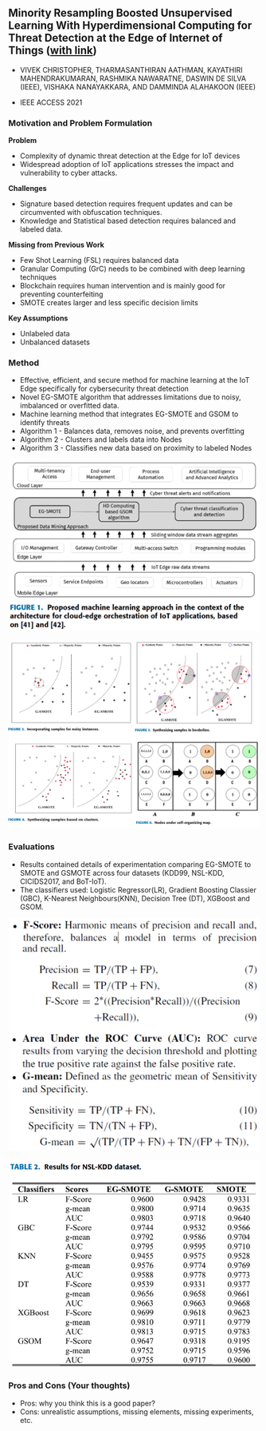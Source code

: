 ## Minority Resampling Boosted Unsupervised Learning With Hyperdimensional Computing for Threat Detection at the Edge of Internet of Things ([with link](https://ieeexplore.ieee.org/stamp/stamp.jsp?tp=&arnumber=9530655))

* VIVEK CHRISTOPHER, THARMASANTHIRAN AATHMAN, KAYATHIRI MAHENDRAKUMARAN, RASHMIKA NAWARATNE, DASWIN DE SILVA (IEEE), VISHAKA NANAYAKKARA, AND DAMMINDA ALAHAKOON (IEEE)

* IEEE ACCESS 2021

### Motivation and Problem Formulation

**Problem**
* Complexity of dynamic threat detection at the Edge for IoT devices
* Widespread adoption of IoT applications stresses the impact and vulnerability to cyber attacks.

**Challenges**
* Signature based detection requires frequent updates and can be circumvented with obfuscation techniques.
* Knowledge and Statistical based detection requires balanced and labeled data.

**Missing from Previous Work**
* Few Shot Learning (FSL) requires balanced data
* Granular Computing (GrC) needs to be combined with deep learning techniques
* Blockchain requires human intervention and is mainly good for preventing counterfeiting
* SMOTE creates larger and less specific decision limits

**Key Assumptions**
* Unlabeled data
* Unbalanced datasets

### Method

* Effective, efficient, and secure method for machine learning at the IoT Edge specifically for cybersecurity threat detection
* Novel EG-SMOTE algorithm that addresses limitations due to noisy, imbalanced or overfitted data.
* Machine learning method that integrates EG-SMOTE and GSOM to identify threats
* Algorithm 1 - Balances data, removes noise, and prevents overfitting
* Algorithm 2 - Clusters and labels data into Nodes
* Algorithm 3 - Classifies new data based on proximity to labeled Nodes 

![Figure1](./HD_EGSMOT_GSOM_1.png)

![Method](./HD_EGSMOT_GSOM_method.png)

### Evaluations

* Results contained details of experimentation comparing EG-SMOTE to SMOTE and GSMOTE across four datasets (KDD99, NSL-KDD, CICIDS2017, and BoT-IoT).  
* The classifiers used: Logistic Regressor(LR), Gradient Boosting Classier (GBC), K-Nearest Neighbours(KNN), Decision Tree (DT), XGBoost and GSOM.
 
![Metrics](./HD_EGSMOT_GSOM_eval.png)

![Results](./HD_EGSMOT_GSOM_results.png)

### Pros and Cons (Your thoughts)

* Pros: why you think this is a good paper?
* Cons: unrealistic assumptions, missing elements, missing experiments, etc.

